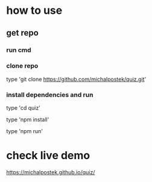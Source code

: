 # how to use

## get repo

### run cmd

### clone repo

type 'git clone https://github.com/michalpostek/quiz.git'

### install dependencies and run

type 'cd quiz'

type 'npm install'

type 'npm run' 

# check live demo

https://michalpostek.github.io/quiz/
